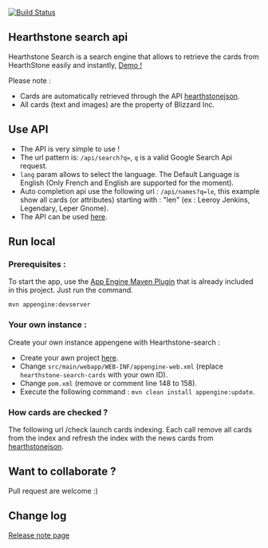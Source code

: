 [![Build Status](https://travis-ci.org/GeminiCode/Hearthstone-search.svg?branch=master)](https://travis-ci.org/GeminiCode/Hearthstone-search-api)

## Hearthstone search api
Hearthstone Search is a search engine that allows to retrieve the cards from HearthStone easily and instantly, [Demo !](http://hearthstone-search.com/)

Please note : 
* Cards are automatically retrieved through the API [hearthstonejson](http://hearthstonejson.com).
* All cards (text and images) are the property of Blizzard Inc.

## Use API

* The API is very simple to use !
* The url pattern is: `/api/search?q=`, `q` is a valid Google Search Api request.
* `lang` param allows to select the language. The Default Language is English (Only French and English are supported for the moment).
* Auto completion api use the following url : `/api/names?q=le`, this example show all cards (or attributes) starting with : "len" (ex : Leeroy Jenkins, Legendary, Leper Gnome).
* The API can be used [here](http://hearthstone-search.com).


## Run local

### Prerequisites :

To start the app, use the [App Engine Maven Plugin](http://code.google.com/p/appengine-maven-plugin/) that is already included in this project. Just run the command.

    mvn appengine:devserver

### Your own instance :

Create your own instance appengene with Hearthstone-search :
* Create your awn project [here](https://appengine.google.com/). 
* Change `src/main/webapp/WEB-INF/appengine-web.xml` (replace `hearthstone-search-cards` with your own ID).
* Change `pom.xml` (remove or comment line 148 to 158).
* Execute the following command : `mvn clean install appengine:update`.

### How cards are checked ? 

The following url /check launch cards indexing. Each call remove all cards from the index and refresh the index with the news cards from [hearthstonejson](http://hearthstonejson.com).
    
## Want to collaborate ? 

Pull request are welcome :)

## Change log

[Release note page](https://github.com/GeminiCode/Hearthstone-search/releases)


